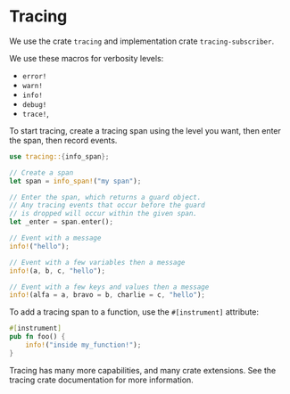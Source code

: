 # Tracing

We use the crate `tracing` and implementation crate `tracing-subscriber`.

We use these macros for verbosity levels:

*  `error!` 
*  `warn!`
*  `info!`
*  `debug!`
*  `trace!`,

To start tracing, create a tracing span using the level you want, then enter the span, then record events.

```rust
use tracing::{info_span};

// Create a span
let span = info_span!("my span");

// Enter the span, which returns a guard object.
// Any tracing events that occur before the guard 
// is dropped will occur within the given span.
let _enter = span.enter();

// Event with a message
info!("hello");

// Event with a few variables then a message
info!(a, b, c, "hello");

// Event with a few keys and values then a message
info!(alfa = a, bravo = b, charlie = c, "hello");
```

To add a tracing span to a function, use the `#[instrument]` attribute:

```rust
#[instrument]
pub fn foo() {
    info!("inside my_function!");
}
```

Tracing has many more capabilities, and many crate extensions. See the tracing crate documentation for more information.